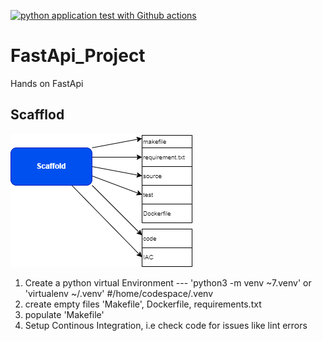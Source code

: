 [![python application test with Github actions](https://github.com/mrekene/FastApi_Project/actions/workflows/devops.yml/badge.svg)](https://github.com/mrekene/FastApi_Project/actions/workflows/devops.yml)

# FastApi_Project
Hands on FastApi
## Scafflod
![Draw project Scaffold](https://github.com/mrekene/FastApi_Project/blob/main/sketchpad.png)

1. Create a python virtual Environment --- 'python3 -m venv ~7.venv' or 'virtualenv ~/.venv'
#/home/codespace/.venv
2. create empty files 'Makefile', Dockerfile, requirements.txt
3. populate 'Makefile'
4. Setup Continous Integration, i.e check code for issues like lint errors

